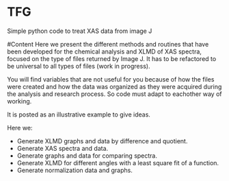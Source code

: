 # TFG
Simple python code to treat XAS data from image J

#Content
Here we present the different methods and routines that have been developed for the chemical analysis and XLMD of XAS spectra, focused on the type of files returned by Image J. It has to be refactored to be universal to all types of files (work in progress).

You will find variables that are not useful for you because of how the files were created and how the data was organized as they were acquired during the analysis and research process. So code must adapt to eachother way of working.

It is posted as an illustrative example to give ideas.

Here we:

- Generate XLMD graphs and data by difference and quotient.
- Generate XAS spectra and data.
- Generate graphs and data for comparing spectra.
- Generate XLMD for different angles with a least square fit of a function.
- Generate normalization data and graphs.
